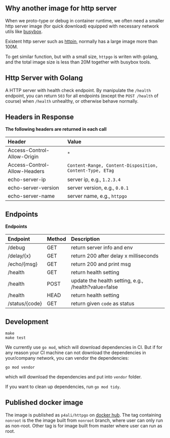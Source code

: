 ## Why another image for http server

When we proto-type or debug in container runtime, we often need a smaller http server image (for quick download)
equipped with necessary network utils like [busybox](https://hub.docker.com/_/busybox).
 
Existent http server such as [httpin](https://httpbin.org/), normally has a large image more than 100M.

To get similar function, but with a small size, `httpgo` is writen with golang, and the total image size is 
less than 20M together with busybox tools.  

## Http Server with Golang

A HTTP server with health check endpoint. By manipulate the `/health` endpoint, you can return `503` for all
endpoints (except the `POST /health` of course) when `/health` unhealthy, or otherwise behave normally.

## Headers in Response

**The following headers are returned in each call**

|Header                       | Value                                                    |
|:----------------------------|:---------------------------------------------------------|
|Access-Control-Allow-Origin  | `*`                                                      | 
|Access-Control-Allow-Headers | `Content-Range, Content-Disposition, Content-Type, ETag` |
|echo-server-ip               | server ip, e.g., `1.2.3.4`                               |
|echo-server-version          | server version, e.g., `0.0.1`                            |
|echo-server-name             | server name, e.g., `httpgo`                              |

## Endpoints

**Endpoints**

|Endpoint             |Method | Description                                            |
|:--------------------|:------|:-------------------------------------------------------|
| /debug              |GET    | return server info and env                             |
| /delay/{x}          |GET    | return 200 after delay x milliseconds                  |
| /echo/{msg}         |GET    | return 200 and print msg                               |
| /health             |GET    | return health setting                                  |
| /health             |POST   | update the health setting, e.g., /health?value=false   |
| /health             |HEAD   | return health setting                                  |
| /status/{code}      |GET    | return given `code` as status                          |


## Development

```$bash
make
make test
```

We currently use `go mod`, which will download dependencies in CI. But if for any reason your CI machine
can not download the dependencies in your/company network, you can vendor the dependencies:
```
go mod vendor
```
which will download the dependencies and put into `vendor` folder.

If you want to clean up dependencies, run `go mod tidy`.


## Published docker image

The image is published as `p4ali/httpgo` on [docker hub](https://hub.docker.com/r/p4ali/httpgo).
The tag containing  `nonroot` is the the image built from `nonroot` branch, where user can only run 
as non-root. Other tag is for image built from master where user can run as root.